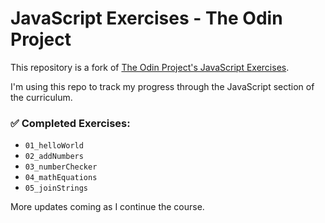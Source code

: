 # JavaScript Exercises - The Odin Project

This repository is a fork of [The Odin Project's JavaScript Exercises](https://github.com/TheOdinProject/javascript-exercises).

I'm using this repo to track my progress through the JavaScript section of the curriculum.

### ✅ Completed Exercises:

- `01_helloWorld`
- `02_addNumbers`
- `03_numberChecker`
- `04_mathEquations`
- `05_joinStrings`

More updates coming as I continue the course.
